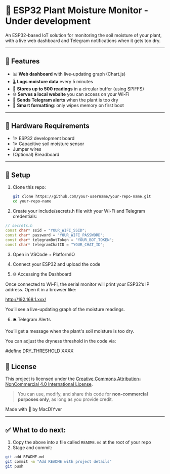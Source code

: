# 🌱 ESP32 Plant Moisture Monitor - Under development

An ESP32-based IoT solution for monitoring the soil moisture of your plant, with a live web dashboard and Telegram notifications when it gets too dry.

---

## 🔧 Features

- 📊 **Web dashboard** with live-updating graph (Chart.js)
- 🌡️ **Logs moisture data** every 5 minutes
- 💾 **Stores up to 500 readings** in a circular buffer (using SPIFFS)
- 🌐 **Serves a local website** you can access on your Wi-Fi
- 💬 **Sends Telegram alerts** when the plant is too dry
- 🧠 **Smart formatting**: only wipes memory on first boot

---

## 🧪 Hardware Requirements

- 1× ESP32 development board  
- 1× Capacitive soil moisture sensor  
- Jumper wires
- (Optional) Breadboard

---

## 🧠 Setup

1. Clone this repo:

   ```bash
   git clone https://github.com/your-username/your-repo-name.git
   cd your-repo-name
2. Create your include/secrets.h file with your Wi-Fi and Telegram credentials:

```cpp
// secrets.h
const char* ssid = "YOUR_WIFI_SSID";
const char* password = "YOUR_WIFI_PASSWORD";
const char* telegramBotToken = "YOUR_BOT_TOKEN";
const char* telegramChatID = "YOUR_CHAT_ID";
```
3. Open in VSCode + PlatformIO

4. Connect your ESP32 and upload the code

5. 🌐 Accessing the Dashboard

Once connected to Wi-Fi, the serial monitor will print your ESP32’s IP address.
Open it in a browser like:

http://192.168.1.xxx/

You’ll see a live-updating graph of the moisture readings.

6. 🛎️ Telegram Alerts

You’ll get a message when the plant's soil moisture is too dry.

You can adjust the dryness threshold in the code via:

#define DRY_THRESHOLD XXXX

## 📄 License

This project is licensed under the [Creative Commons Attribution-NonCommercial 4.0 International License](https://creativecommons.org/licenses/by-nc/4.0/).

> You can use, modify, and share this code for **non-commercial purposes only**, as long as you provide credit.


Made with 🌱 by MacDIYver

---

## ✅ What to do next:

1. Copy the above into a file called `README.md` at the root of your repo
2. Stage and commit:

```bash
git add README.md
git commit -m "Add README with project details"
git push
